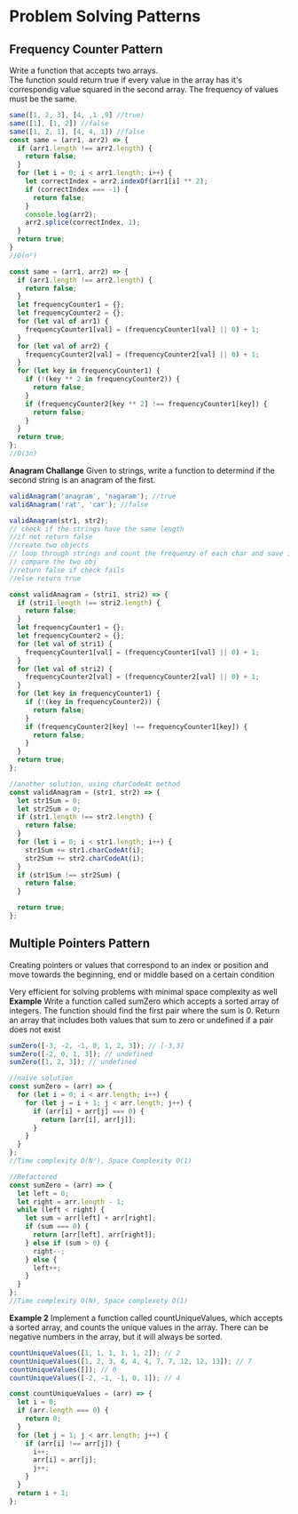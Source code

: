 # Problem Solving Patterns

## Frequency Counter Pattern

Write a function that accepts two arrays.  
The function sould return true if every value in the array has it's correspondig value squared in the second array. The frequency of values must be the same.

```javascript
same([1, 2, 3], [4, ,1 ,9] //true)
same([1], [1, 2]) //false
same([1, 2, 1], [4, 4, 1]) //false
const same = (arr1, arr2) => {
  if (arr1.length !== arr2.length) {
    return false;
  }
  for (let i = 0; i < arr1.length; i++) {
    let correctIndex = arr2.indexOf(arr1[i] ** 2);
    if (correctIndex === -1) {
      return false;
    }
    console.log(arr2);
    arr2.splice(correctIndex, 1);
  }
  return true;
}
//O(n²)
```

```javascript
const same = (arr1, arr2) => {
  if (arr1.length !== arr2.length) {
    return false;
  }
  let frequencyCounter1 = {};
  let frequencyCounter2 = {};
  for (let val of arr1) {
    frequencyCounter1[val] = (frequencyCounter1[val] || 0) + 1;
  }
  for (let val of arr2) {
    frequencyCounter2[val] = (frequencyCounter2[val] || 0) + 1;
  }
  for (let key in frequencyCounter1) {
    if (!(key ** 2 in frequencyCounter2)) {
      return false;
    }
    if (frequencyCounter2[key ** 2] !== frequencyCounter1[key]) {
      return false;
    }
  }
  return true;
};
//O(3n)
```

**Anagram Challange**
Given to strings, write a function to determind if the second string is an anagram of the first.

```javascript
validAnagram('anagram', 'nagaram'); //true
validAnagram('rat', 'car'); //false

validAnagram(str1, str2);
// check if the strings have the same length
//if not return false
//create two objects
// loop through strings and count the frequenzy of each char and save in to obj
// compare the two obj
//return false if check fails
//else return true

const validAnagram = (stri1, stri2) => {
  if (stri1.length !== stri2.length) {
    return false;
  }
  let frequencyCounter1 = {};
  let frequencyCounter2 = {};
  for (let val of stri1) {
    frequencyCounter1[val] = (frequencyCounter1[val] || 0) + 1;
  }
  for (let val of stri2) {
    frequencyCounter2[val] = (frequencyCounter2[val] || 0) + 1;
  }
  for (let key in frequencyCounter1) {
    if (!(key in frequencyCounter2)) {
      return false;
    }
    if (frequencyCounter2[key] !== frequencyCounter1[key]) {
      return false;
    }
  }
  return true;
};

//another solution, using charCodeAt method
const validAnagram = (str1, str2) => {
  let str1Sum = 0;
  let str2Sum = 0;
  if (str1.length !== str2.length) {
    return false;
  }
  for (let i = 0; i < str1.length; i++) {
    str1Sum += str1.charCodeAt(i);
    str2Sum += str2.charCodeAt(i);
  }
  if (str1Sum !== str2Sum) {
    return false;
  }

  return true;
};
```

## Multiple Pointers Pattern

Creating pointers or values that correspond to an index or position and move towards the beginning, end or middle based on a certain condition

Very efficient for solving problems with minimal space complexity as well
**Example**
Write a function called sumZero which accepts a sorted array of integers. The function should find the first pair where the sum is 0. Return an array that includes both values that sum to zero or undefined if a pair does not exist

```javascript
sumZero([-3, -2, -1, 0, 1, 2, 3]); // [-3,3]
sumZero([-2, 0, 1, 3]); // undefined
sumZero([1, 2, 3]); // undefined

//naive solution
const sumZero = (arr) => {
  for (let i = 0; i < arr.length; i++) {
    for (let j = i + 1; j < arr.length; j++) {
      if (arr[i] + arr[j] === 0) {
        return [arr[i], arr[j]];
      }
    }
  }
};
//Time complexity O(N²), Space Complexity O(1)

//Refactored
const sumZero = (arr) => {
  let left = 0;
  let right = arr.length - 1;
  while (left < right) {
    let sum = arr[left] + arr[right];
    if (sum === 0) {
      return [arr[left], arr[right]];
    } else if (sum > 0) {
      right--;
    } else {
      left++;
    }
  }
};
//Time complexity O(N), Space complexety O(1)
```

**Example 2**
Implement a function called countUniqueValues, which accepts a sorted array, and counts the unique values in the array. There can be negative numbers in the array, but it will always be sorted.

```javascript
countUniqueValues([1, 1, 1, 1, 1, 2]); // 2
countUniqueValues([1, 2, 3, 4, 4, 4, 7, 7, 12, 12, 13]); // 7
countUniqueValues([]); // 0
countUniqueValues([-2, -1, -1, 0, 1]); // 4

const countUniqueValues = (arr) => {
  let i = 0;
  if (arr.length === 0) {
    return 0;
  }
  for (let j = 1; j < arr.length; j++) {
    if (arr[i] !== arr[j]) {
      i++;
      arr[i] = arr[j];
      j++;
    }
  }
  return i + 1;
};
```
